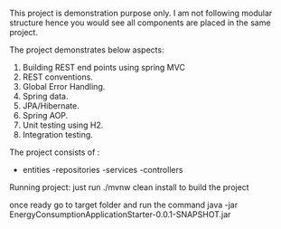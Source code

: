 This project is demonstration purpose only.
I am not following modular structure hence you would see all components are placed in the same project.

The project demonstrates below aspects:
1. Building REST end points using spring MVC
2. REST conventions.
3. Global Error Handling.
4.  Spring data.
5.  JPA/Hibernate.
6. Spring AOP.
7. Unit testing using H2.
8. Integration testing.


The project consists of :
- entities
-repositories
-services
-controllers

Running project:
just run ./mvnw clean install to build the project

once ready go to target folder and run the command java -jar EnergyConsumptionApplicationStarter-0.0.1-SNAPSHOT.jar

